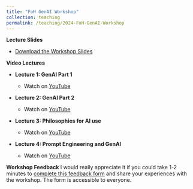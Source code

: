 ```yaml
---
title: "FoH GenAI Workshop"
collection: teaching
permalink: /teaching/2024-FoH-GenAI-Workshop
---
```


**Lecture Slides**
- [Download the Workshop Slides](GenAI/Ambikairajah_FoH_GenAI_Workshop_2024.pdf)

**Video Lectures**
- **Lecture 1: GenAI Part 1**
  - Watch on [YouTube](https://youtu.be/bh_BvZD8mrE)

- **Lecture 2: GenAI Part 2**
  - Watch on [YouTube](https://youtu.be/Hdz1stBY5ag)

- **Lecture 3: Philosophies for AI use**
  - Watch on [YouTube](https://youtu.be/wD-6viUk2Ys)

- **Lecture 4: Prompt Engineering and GenAI**
  - Watch on [YouTube](https://youtu.be/mJklI-DgPSE)

**Workshop Feedback**
I would really appreciate it if you could take 1-2 minutes to [complete this feedback form](https://forms.office.com/r/kmEq54qWtG) and share your experiences with the workshop. The form is accessible to everyone. 